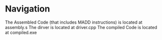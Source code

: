# Navigation
The Assembled Code (that includes MADD instructions) is located at assembly.s
The dirver is located at driver.cpp
The compiled Code is located at compiled.exe
